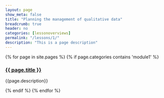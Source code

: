 ```yaml
---
layout: page
show_meta: false
title: "Planning the management of qualitative data"
breadcrumb: true
header: no
categories: [lessonoverviews]
permalink: "/lessons/1/"
description: "This is a page description"
---
```

<div class="item">
  {% for page in site.pages %}
    {% if page.categories contains 'module1' %}
      <h3><a href="{{ site.url }}{{ site.baseurl }}{{ page.url }}">{{ page.title }}</a></h3>
      <p>{{page.description}}</p>  
    {% endif %}
  {% endfor %}
</div>
